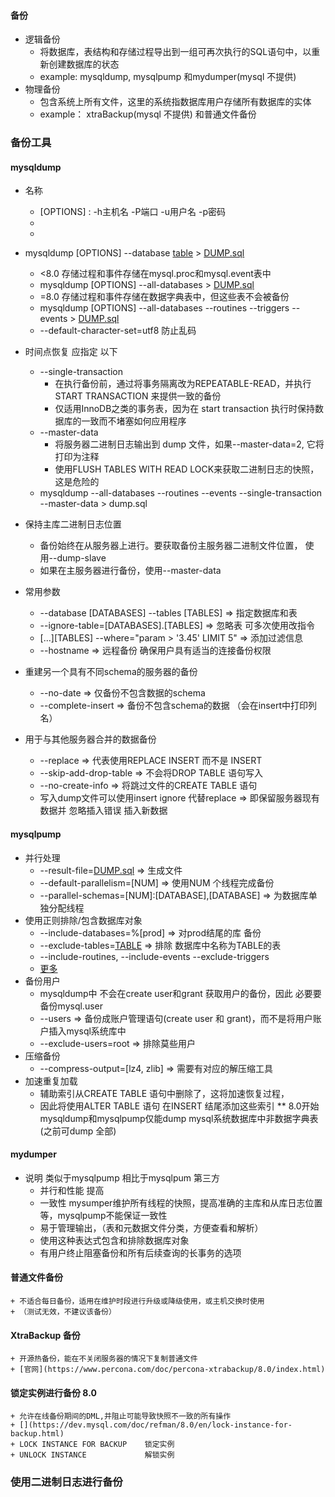 #### 备份
- 逻辑备份
    - 将数据库，表结构和存储过程导出到一组可再次执行的SQL语句中，以重新创建数据库的状态
    - example:  mysqldump, mysqlpump 和mydumper(mysql 不提供)
- 物理备份
    - 包含系统上所有文件，这里的系统指数据库用户存储所有数据库的实体
    - example： xtraBackup(mysql 不提供) 和普通文件备份
    
### 备份工具
#### mysqldump
+ 名称
    + [OPTIONS] : -h主机名 -P端口 -u用户名 -p密码
    + [TABLE]: 数据库名
    + [DUMP.sql]: 导出文件名

+ mysqldump [OPTIONS] --database [table] > [DUMP.sql]
    + <8.0 存储过程和事件存储在mysql.proc和mysql.event表中
    + mysqldump [OPTIONS] --all-databases > [DUMP.sql]
    + =8.0 存储过程和事件存储在数据字典表中，但这些表不会被备份
    + mysqldump [OPTIONS] --all-databases --routines --triggers --events > [DUMP.sql]
    + --default-character-set=utf8  防止乱码
+ 时间点恢复 应指定 以下
    + --single-transaction 
        - 在执行备份前，通过将事务隔离改为REPEATABLE-READ，并执行START TRANSACTION 来提供一致的备份
        - 仅适用InnoDB之类的事务表，因为在 start transaction 执行时保持数据库的一致而不堵塞如何应用程序
    + --master-data
        - 将服务器二进制日志输出到 dump 文件，如果--master-data=2, 它将打印为注释
        - 使用FLUSH TABLES WITH READ LOCK来获取二进制日志的快照，这是危险的
    + mysqldump --all-databases --routines --events --single-transaction --master-data > dump.sql

+ 保持主库二进制日志位置
    + 备份始终在从服务器上进行。要获取备份主服务器二进制文件位置， 使用--dump-slave
    + 如果在主服务器进行备份，使用--master-data
+ 常用参数
    * --database [DATABASES] --tables [TABLES]          =>  指定数据库和表
    * --ignore-table=[DATABASES].[TABLES]               =>  忽略表 可多次使用改指令 
    * [...][TABLES] --where="param > '3.45' LIMIT 5"    =>  添加过滤信息
    * --hostname       => 远程备份 确保用户具有适当的连接备份权限

+ 重建另一个具有不同schema的服务器的备份
    * --no-date                   => 仅备份不包含数据的schema
    * --complete-insert           => 备份不包含schema的数据 （会在insert中打印列名）
+ 用于与其他服务器合并的数据备份
    * --replace                  => 代表使用REPLACE INSERT 而不是 INSERT
    * --skip-add-drop-table      => 不会将DROP TABLE 语句写入
    * --no-create-info           => 将跳过文件的CREATE TABLE 语句
    * 写入dump文件可以使用insert ignore 代替replace  => 即保留服务器现有数据并 忽略插入错误 插入新数据
    

#### mysqlpump
+ 并行处理
    * --result-file=[DUMP.sql]         => 生成文件
    * --default-parallelism=[NUM]      => 使用NUM 个线程完成备份
    * --parallel-schemas=[NUM]:[DATABASE],[DATABASE] => 为数据库单独分配线程
+ 使用正则排除/包含数据库对象
    * --include-databases=%[prod]         => 对prod结尾的库 备份
    * --exclude-tables=[TABLE]            => 排除 数据库中名称为TABLE的表
    * --include-routines, --include-events --exclude-triggers
    * [更多](https://dev.mysql.com/doc/refman/8.0/en/mysqlpump.html#mysqlpump-filtering)
+ 备份用户
    - mysqldump中 不会在create user和grant 获取用户的备份，因此 必要要备份mysql.user
    * --users              => 备份成账户管理语句(create user 和 grant)，而不是将用户账户插入mysql系统库中
    * --exclude-users=root => 排除莫些用户
+ 压缩备份
    * --compress-output=[lz4, zlib]  => 需要有对应的解压缩工具
+ 加速重复加载
    * 辅助索引从CREATE TABLE 语句中删除了，这将加速恢复过程，
    * 因此将使用ALTER TABLE 语句 在INSERT 结尾添加这些索引
    ** 8.0开始 mysqldump和mysqlpump仅能dump mysql系统数据库中非数据字典表(之前可dump 全部)

#### mydumper
+ 说明 类似于mysqlpump 相比于mysqlpum 第三方
    - 并行和性能 提高
    - 一致性 mysumper维护所有线程的快照，提高准确的主库和从库日志位置等，mysqlpump不能保证一致性
    - 易于管理输出，（表和元数据文件分类，方便查看和解析）
    - 使用这种表达式包含和排除数据库对象
    - 有用户终止阻塞备份和所有后续查询的长事务的选项

#### 普通文件备份
    + 不适合每日备份，适用在维护时段进行升级或降级使用，或主机交换时使用
    + （测试无效，不建议该备份）

#### XtraBackup 备份
    + 开源热备份，能在不关闭服务器的情况下复制普通文件
    + [官网](https://www.percona.com/doc/percona-xtrabackup/8.0/index.html)

#### 锁定实例进行备份 8.0
    + 允许在线备份期间的DML,并阻止可能导致快照不一致的所有操作
    + [](https://dev.mysql.com/doc/refman/8.0/en/lock-instance-for-backup.html)
    + LOCK INSTANCE FOR BACKUP    锁定实例
    + UNLOCK INSTANCE             解锁实例

### 使用二进制日志进行备份
























    